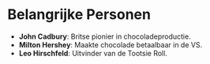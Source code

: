 # Belangrijke Personen

- **John Cadbury**: Britse pionier in chocoladeproductie.
- **Milton Hershey**: Maakte chocolade betaalbaar in de VS.
- **Leo Hirschfeld**: Uitvinder van de Tootsie Roll.
